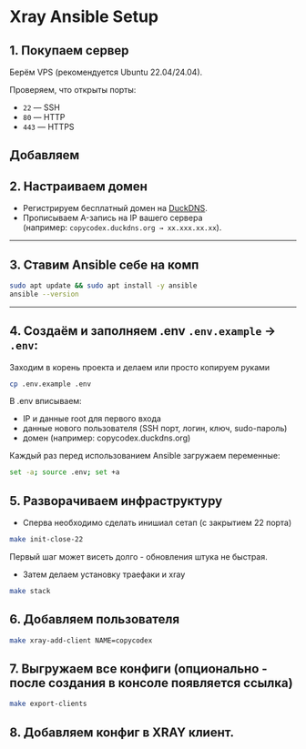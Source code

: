 # Xray Ansible Setup

## 1. Покупаем сервер
Берём VPS (рекомендуется Ubuntu 22.04/24.04).

Проверяем, что открыты порты:
- `22` — SSH
- `80` — HTTP
- `443` — HTTPS

Добавляем 
---

## 2. Настраиваем домен
- Регистрируем бесплатный домен на [DuckDNS](https://www.duckdns.org/).
- Прописываем A-запись на IP вашего сервера  
  (например: `copycodex.duckdns.org → xx.xxx.xx.xx`).

---

## 3. Ставим Ansible себе на комп
```bash
sudo apt update && sudo apt install -y ansible
ansible --version
```

---

## 4. Создаём и заполняем .env `.env.example` → `.env`:
Заходим в корень проекта и делаем или просто копируем руками
```bash
cp .env.example .env
```
В .env вписываем:

- IP и данные root для первого входа
- данные нового пользователя (SSH порт, логин, ключ, sudo-пароль)
- домен (например: copycodex.duckdns.org)

Каждый раз перед использованием Ansible загружаем переменные:

```bash
set -a; source .env; set +a
```

## 5. Разворачиваем инфраструктуру

- Сперва необходимо сделать инишиал сетап (с закрытием 22 порта)
```bash
make init-close-22

```
Первый шаг может висеть долго - обновления штука не быстрая.

- Затем делаем установку траефаки и xray

```bash
make stack
```

## 6. Добавляем пользователя

```bash
make xray-add-client NAME=copycodex
```

## 7. Выгружаем все конфиги (опционально - после создания в консоле появляется ссылка)

```bash
make export-clients
```

## 8. Добавляем конфиг в XRAY клиент. 